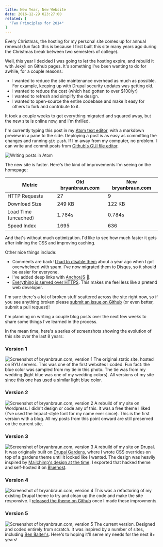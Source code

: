 ```yaml
---
title: New Year, New Website
date: 2016-12-29 023:27:00
related: [
  "Two Principles for 2014"
]
---
```


Every Christmas, the hosting for my personal site comes up for annual renewal (fun fact: this is because I first built this site many years ago during the Christmas break between two semesters of college).

Well, this year I decided I was going to let the hosting expire, and rebuild it with Jekyll on Github pages. It's something I've been wanting to do for awhile, for a couple reasons:

* I wanted to reduce the site maintenance overhead as much as possible. For example, keeping up with Drupal security updates was getting old.
* I wanted to reduce the cost (which had gotten to over $100/yr)
* I wanted to refresh and simplify the design.
* I wanted to open-source the entire codebase and make it easy for others to fork and contribute to it.

It took a couple weeks to get everything migrated and squared away, but the new site is online now, and I'm thrilled.

I'm currently typing this post in my [Atom text editor](https://atom.io/), with a markdown preview in a pane to the side. Deploying a post is as easy as committing the changes and running `git push`. If I'm away from my computer, no problem. I can write and commit posts from [Github's GUI file editor](https://help.github.com/articles/github-flow-in-the-browser/).

![Writing posts in Atom]({{site.url}}/assets/images/post-editor.png)

The new site is faster. Here's the kind of improvements I'm seeing on the homepage:

| Metric              | Old bryanbraun.com | New bryanbraun.com |
| ------------------- | ------------------ | ------------------ |
| HTTP Requests       | 27                 | 9                  |
| Download Size       | 249 KB             | 122 KB             |
| Load Time (uncached)| 1.784s             | 0.784s             |
| Speed Index         | 1695               | 636                |

And that's without much optimization. I'd like to see how much faster it gets after inlining the CSS and improving caching.

Other nice things include:

* Comments are back! [I had to disable them](https://twitter.com/BryanEBraun/status/676225178326683648) about a year ago when I got overwhelmed with spam. I've now migrated them to Disqus, so it should be easier for everyone.
* I've added deep links with [AnchorJS](http://bryanbraun.github.io/anchorjs) 💪.
* [Everything is served over HTTPS](https://twitter.com/BryanEBraun/status/814652803884974080?lang=en). This makes me feel less like a pretend web developer.

I'm sure there's a lot of broken stuff scattered across the site right now, so if you see anything broken please [submit an issue on Github](https://github.com/bryanbraun/bryanbraun.github.io/issues/new) (or even better, submit a pull request)!

I'm planning on writing a couple blog posts over the next few weeks to share some things I've learned in the process.

In the mean time, here's a series of screenshots showing the evolution of this site over the last 8 years:

### Version 1
![Screenshot of bryanbraun.com, version 1]({{site.url}}/assets/images/bryanbraun-com1.png)
The original static site, hosted on BYU servers. This was one of the first websites I coded. Fun fact: the blue color was sampled from my tie in this photo. The tie was from my wedding (light blue was one of my wedding colors). All versions of my site since this one has used a similar light blue color.

### Version 2
![Screenshot of bryanbraun.com, version 2]({{site.url}}/assets/images/bryanbraun-com2.png)
A rebuild of my site on Wordpress. I didn't design or code any of this. It was a free theme I liked (I've used the Impact-style font for my name ever since). This is the first version with a blog. All my posts from this point onward are still preserved on the current site.

### Version 3
![Screenshot of bryanbraun.com, version 3]({{site.url}}/assets/images/bryanbraun-com3.png)
A rebuild of my site on Drupal. It was originally built on [Drupal Gardens](https://www.drupalgardens.com/), where I wrote CSS overrides on top of a gardens theme until it looked like I wanted. The design was heavily inspired by [Mailchimp's design at the time](https://web.archive.org/web/20111224033605/http://mailchimp.com/). I exported that hacked theme and self-hosted it on [Bluehost](www.bluehost.com/track/bryanbra/).

### Version 4
![Screenshot of bryanbraun.com, version 4]({{site.url}}/assets/images/bryanbraun-com4.png)
This was a refactoring of my existing Drupal theme to try and clean up the code and make the site responsive. I [released the theme on Github](https://github.com/bryanbraun/rebrauned) once I made these improvments.

### Version 5
![Screenshot of bryanbraun.com, version 5]({{site.url}}/assets/images/bryanbraun-com5.png)
The current version. Designed and coded entirely from scratch. It was inspired by a number of sites, including [Ben Balter's](http://ben.balter.com/). Here's to hoping it'll serve my needs for the next 8+ years!
